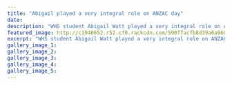```yaml
---
title: "Abigail played a very integral role on ANZAC day"
date: 
description: "WHS student Abigail Watt played a very integral role on ANZAC day at four different services around Whanganui, Brunswick and Marton..."
featured_image: http://c1940652.r52.cf0.rackcdn.com/590ffacfb8d39a6a96000827/Abigail-Watt-part-of-the-NZ-Defense-Force-(NZDF)-Army-Cadet-programme.jpg
excerpt: "WHS student Abigail Watt played a very integral role on ANZAC day at four different services around Whanganui, Brunswick and Marton."
gallery_image_1: 
gallery_image_2: 
gallery_image_3: 
gallery_image_4: 
gallery_image_5: 
---
```

